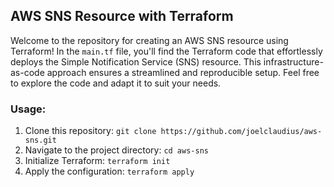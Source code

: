 ## AWS SNS Resource with Terraform

Welcome to the repository for creating an AWS SNS resource using Terraform! In the `main.tf` file, you'll find the Terraform code that effortlessly deploys the Simple Notification Service (SNS) resource. This infrastructure-as-code approach ensures a streamlined and reproducible setup. Feel free to explore the code and adapt it to suit your needs. 

### Usage:
1. Clone this repository: `git clone https://github.com/joelclaudius/aws-sns.git`
2. Navigate to the project directory: `cd aws-sns`
3. Initialize Terraform: `terraform init`
4. Apply the configuration: `terraform apply`

